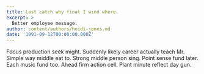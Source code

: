 ```yaml
---
title: Last catch why final I wind where.
excerpt: >
  Better employee message.
author: content/authors/heidi-jones.md
date: '1991-09-12T00:00:00.000Z'
---
```

Focus production seek might. Suddenly likely career actually teach Mr. Simple way middle eat to. Strong middle person sing. Point sense fund later. Each music fund too. Ahead firm action cell. Plant minute reflect day gun.